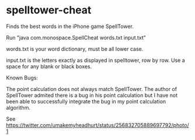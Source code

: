 spelltower-cheat
================

Finds the best words in the iPhone game SpellTower.

Run "java com.monospace.SpellCheat words.txt input.txt"

words.txt is your word dictionary, must be all lower case.

input.txt is the letters exactly as displayed in spelltower, row by row.  Use a 
space for any blank or black boxes.

Known Bugs: 

The point calculation does not always match SpellTower.  The author of 
SpellTower admited there is a bug in his point calculation but I have not been 
able to successfully integrate the bug in my point calculation algorithm.

See https://twitter.com/umakemyheadhurt/status/256832705889697792/photo/1
